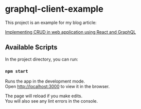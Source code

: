 # graphql-client-example
This project is an example for my blog article:

[Implementing CRUD in web application using React and GraphQL](https://codetain.com/blog/implementing-crud-in-web-application-using-react-and-graphql)

## Available Scripts

In the project directory, you can run:

### `npm start`

Runs the app in the development mode.<br />
Open [http://localhost:3000](http://localhost:3000) to view it in the browser.

The page will reload if you make edits.<br />
You will also see any lint errors in the console.
